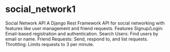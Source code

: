 # social_network1
Social Network API A Django Rest Framework API for social networking with features like user management and friend requests.  Features Signup/Login: Email-based registration and authentication. Search Users: Find users by email or name. Friend Requests: Send, respond to, and list requests. Throttling: Limits requests to 3 per minute.
